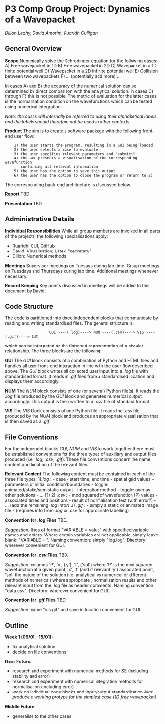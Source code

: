 # P3 Comp Group Project: Dynamics of a Wavepacket
*Dillon Leahy, David Amorim, Ruaridh Culligan*

## General Overview

**Scope**
Numerically solve the Schrodinger equation for the following cases:
        A) Free wavepacket in 1D
        B) Free wavepacket in 2D
        C) Wavepacket in a 1D finite potential well
        D) Wavepacket in a 2D infinite potential well
        E) Collision between two wavepackets
        F) ... (potentially add more) ...

In cases A) and B) the accuracy of the numerical solution can be determined
by direct comparison with the analytical solution. In cases C) through F) this is
not possible. The metric of evaluation for the latter cases is the normalisation
condition on the wavefunctions which can be tested using numerical integration.

*Note: the cases will internally be referred to using their alphabetical labels and*
*the labels should therefore not be used in other contexts.*


**Product**
The aim is to create a software package with the following front-end user flow:

        1) the user starts the program, resulting in a GUI being loaded
        2) the user selects a case to evaluate
        3) the user specifies relevant parameters and "submits"
        4) the GUI presents a visualisation of the corresponding wavefunction
           containing all relevant information
        5) the user has the option to save this output
        6) the user has the option to close the program or return to 2)

The corresponding back-end architecture is discussed below.

**Report**
TBD

**Presentation**
TBD

## Administrative Details

**Individual Responsibilities**
While all group members are involved in all parts of the projects, the following specialisations apply:
 - Ruaridh: GUI, GitHub
 - David: Visualisation, Latex, "secretary"
 - Dillon: Numerical methods

**Meetings**
Supervisor meetings on Tuesays during lab time. Group meetings on Tuesdays and Thursdays during lab time.
Additional meetings whenever necessary.

**Record Keeping**
Key points discussed in meetings will be added to this document by David.


## Code Structure

The code is partitioned into three independent blocks that communicate by reading and writing standardised files. The general structure is:

                        GUI ----(.log)----> NUM ----(.csv)----> VIS ----(.gif)----> GUI

which can be interpeted as the flattened representation of a circular relationship. The three blocks are the following:

**GUI**
The *GUI* block consists of a combination of Python and HTML files and handles all user front-end interaction in line with the user flow described above. The *GUI* block writes all collected user input into a *.log* file with standardised format. It reads in *.gif* files from a standardised location and displays them accordingly.

**NUM**
The *NUM* block consists of one (or several) Python file(s). It reads the *.log* file produced by the *GUI* block and generates numerical output accordingly. This output is then written to a *.csv* file of standard format.

**VIS**
The *VIS* block consists of one Python file. It reads the *.csv* file produced by the *NUM* block and produces an appropriate visualisation that is then saved as a *.gif*.


## File Conventions

For the independet blocks *GUI*, *NUM* and *VIS* to work together there must be established conventions for the three types of auxiliary and output files produced (i.e. *.log*, *.csv*, *.gif*). These file conventions concern the name, content and location of the relevant files.

**Relevant Content**
The following content must be contained in each of the three file types:
        1)*.log* :
                - case
                - start time, end time
                - spatial grid values
                - parameters of initial condition/boundaries
                - toggle: animated/static/semistatic output
                - integration method
                - toggle: overlay other solutions
                - ... (?)
        2) *.csv* :
                - mod squared of wavefunction (P) values
                - associated times and positions
                - result of normalisation test (with error?)
                - ... (add the remaining *.log* info?)
        3) *.gif* :
                - simply a static or animated image file
                - (requires info from *.log* or *.csv* for appropriate labelling)

**Convention for *.log* Files**
TBD.

*Suggestion:* lines of format "VARIABLE = value" with specified variable names and orders. Where certain variables are not applicable, simply leave blank: "VARIABLE = ". Naming convention: simply "log.log". Directory: wherever convenient for GUI.

**Convention for *.csv* Files**
TBD.

*Suggestion:* columns 'P', 'x', ('y'), 't', ('sol') where 'P' is the mod squared wavefunction at a given point, 'x', 't' (and if relevant 'y') associated point, 'sol' the nature of the solution (i.e. analytical vs numerical or different methods of numerical) where appropriate ; normalisation results and other relevant input from the *.log* file as header comments. Naming convention: "data.csv". Directory: wherever convenient for GUI.

**Convention for *.gif* Files**
TBD.

*Suggestion:* name "vis.gif" and save in location convenient for GUI.

## Outline

**Week 1 (09/01 - 15/01):**
- fix analytical solution
- decide on file conventions

**Near Future:**
- research and experiment with numerical methods for SE (including stability and error)
- research and experiment with numerical integration methods for normalisation (including error)
- work on individual code blocks and input/output standardisation
*Aim: produce a working protype for the simplest case (1D free wavepacket)*

**Middle Future**
- generalise to the other cases








